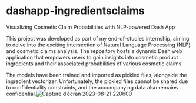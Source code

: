 # dashapp-ingredientsclaims
Visualizing Cosmetic Claim Probabilities with NLP-powered Dash App


This project was developed as part of my end-of-studies internship, aiming to delve into the exciting intersection of Natural Language Processing (NLP) and cosmetic claims analysis. The repository hosts a dynamic Dash web application that empowers users to gain insights into cosmetic product ingredients and their associated probabilities of various cosmetic claims.

The models have been trained and imported as pickled files, alongside the ingredient vectorizer. Unfortunately, the pickled files cannot be shared due to confidentiality constraints, and the accompanying data also remains confidential.![Capture d’écran 2023-08-21 220600](https://github.com/NajiaB/dashapp-ingredientsclaims/assets/113135809/9d5e38bb-c81d-4675-9aad-13752990b2d7)
